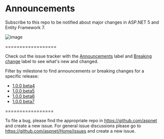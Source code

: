 # Announcements

Subscribe to this repo to be notified about major changes in ASP.NET 5 and Entity Framework 7.

![image](https://cloud.githubusercontent.com/assets/202643/7099148/d5b091f8-dfa1-11e4-8d13-c0195714f31e.png)

==================

Check out the issue tracker with the [Announcements](https://github.com/aspnet/Announcements/labels/Announcement) label and [Breaking change](https://github.com/aspnet/Announcements/labels/Breaking%20change) label to see what's new and changed.

Filter by milestone to find announcements or breaking changes for a specific release:

* [1.0.0 beta4](https://github.com/aspnet/Announcements/issues?q=is%3Aopen+is%3Aissue+milestone%3A1.0.0-beta4)
* [1.0.0 beta5](https://github.com/aspnet/Announcements/issues?q=is%3Aopen+is%3Aissue+milestone%3A1.0.0-beta5)
* [1.0.0 beta6](https://github.com/aspnet/Announcements/issues?q=is%3Aopen+is%3Aissue+milestone%3A1.0.0-beta6)
* [1.0.0 beta7](https://github.com/aspnet/Announcements/issues?q=is%3Aopen+is%3Aissue+milestone%3A1.0.0-beta7)

=================

To file a bug, please find the appropriate repo in https://github.com/aspnet and create a new issue. For general issue discussions please go to https://github.com/aspnet/Home/issues and create a new issue.
